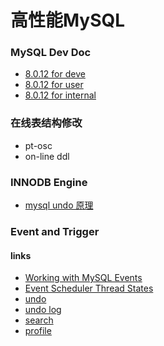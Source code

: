 # 高性能MySQL
### MySQL Dev Doc
- [8.0.12 for deve](https://dev.mysql.com/doc/dev/mysql-server/latest/)
- [8.0.12 for user](https://dev.mysql.com/doc/refman/8.0/en/)
- [8.0.12 for internal](https://dev.mysql.com/doc/internals/en/)

### 在线表结构修改
- pt-osc
- on-line ddl

### INNODB Engine
- [mysql undo 原理](https://github.com/meacial/mysql-tech/blob/master/docs/mysql%20undo%E5%8E%9F%E7%90%86)


### Event and Trigger
#### links
- [Working with MySQL Events](https://www.sitepoint.com/working-with-mysql-events/)
- [Event Scheduler Thread States](https://dev.mysql.com/doc/refman/5.7/en/event-scheduler-thread-states.html)
- [undo](https://dev.mysql.com/doc/dev/mysql-server/latest/structtrx__undo__t.html)
- [undo log](https://dev.mysql.com/doc/refman/8.0/en/innodb-undo-logs.html)
- [search](https://www.oracle.com/search/results?Ntt=profile&Dy=1&Nty=1&cat=mysql&Ntk=SI-ALL5)
- [profile]()
